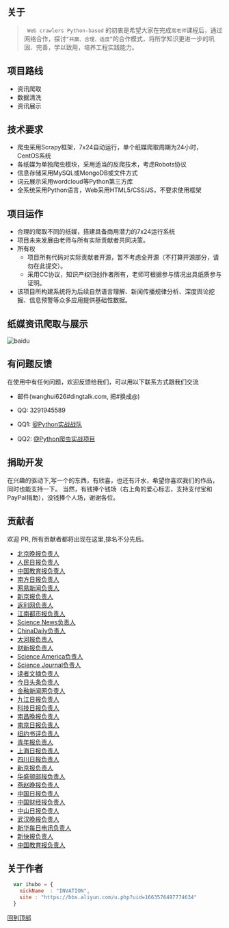 ## 关于

 > ` Web crawlers Python-based` 的初衷是希望大家在完成`嵩老师`课程后，通过网络合作，探讨`“共赢、合理、适度”`的合作模式，将所学知识更进一步的巩固、完善，学以致用，培养工程实践能力。 

## 项目路线

* 资讯爬取
* 数据清洗
* 资讯展示
 
 
## 技术要求
* 爬虫采用Scrapy框架，7x24自动运行，单个纸媒爬取周期为24小时，CentOS系统
* 各纸媒为单独爬虫模块，采用适当的反爬技术，考虑Robots协议
* 信息存储采用MySQL或MongoDB或文件方式
* 词云展示采用wordcloud等Python第三方库
* 全系统采用Python语言，Web采用HTML5/CSS/JS，不要求使用框架

## 项目运作
* 合理的爬取不同的纸媒，搭建具备商用潜力的7x24运行系统
* 项目未来发展由老师与所有实际贡献者共同决策。
* 所有权
    * 项目所有代码对实际贡献者开源，暂不考虑全开源（不打算开源部分，请勿在此提交）。
    * 采用CC协议，知识产权归创作者所有，老师可根据参与情况出具纸质参与证明。 
* 该项目所构建系统将为后续自然语言理解、新闻传播规律分析、深度舆论挖掘、信息预警等众多应用提供基础性数据。

## 纸媒资讯爬取与展示
![baidu](http://images2015.cnblogs.com/blog/944576/201707/944576-20170725191629123-1679268970.png "纸媒资讯爬取与展示")

## 有问题反馈
在使用中有任何问题，欢迎反馈给我们，可以用以下联系方式跟我们交流

* 邮件(wanghui626#dingtalk.com, 把#换成@)
* QQ: 3291945589

* QQ1: [@Python实战战队](https://jq.qq.com/?_wv=1027&k=4CQBupK)
* QQ2: [@Python爬虫实战项目](https://jq.qq.com/?_wv=1027&k=4CQC1A6)


## 捐助开发
在兴趣的驱动下,写一个的东西，有欣喜，也还有汗水，希望你喜欢我们的作品，同时也能支持一下。
当然，有钱捧个钱场（右上角的爱心标志，支持支付宝和PayPal捐助），没钱捧个人场，谢谢各位。

## 贡献者

欢迎 PR, 所有贡献者都将出现在这里,排名不分先后。

* [北京晚报负责人](http://null.com/)
* [人民日报负责人](http://null.com/)
* [中国教育报负责人](http://null.com/)
* [南方日报负责人](http://null.com/)
* [网易新闻负责人](http://null.com/)
* [新京报负责人](http://null.com/)
* [返利网负责人](http://null.com/)
* [江南都市报负责人](http://null.com/)
* [Science News负责人](http://null.com/)
* [ChinaDaily负责人](http://null.com/)
* [大河报负责人](https://github.com/vonhehe)
* [财新报负责人](http://null.com/)
* [Science America负责人](http://null.com/)
* [Science Journal负责人](http://null.com/)
* [读者文摘负责人](http://null.com/)
* [今日头条负责人](http://null.com/)
* [金融新闻网负责人](http://null.com/)
* [九江日报负责人](http://null.com/)
* [科技日报负责人](http://null.com/)
* [南昌晚报负责人](http://null.com/)
* [南京日报负责人](http://null.com/)
* [纽约书评负责人](http://null.com/)
* [青年报负责人](http://null.com/)
* [上海日报负责人](http://null.com/)
* [四川日报负责人](http://null.com/)
* [新京报负责人](http://null.com/)
* [华盛顿邮报负责人](http://null.com/)
* [燕赵晚报负责人](http://null.com/)
* [中国日报负责人](http://null.com/)
* [中国财经报负责人](https://github.com/soweet)
* [中山日报负责人](http://null.com/)
* [武汉晚报负责人](http://null.com/)
* [新华每日电讯负责人](http://null.com/)
* [新快报负责人](http://null.com/)
* [中国教育报负责人](http://null.com/)



## 关于作者

```javascript
  var ihubo = {
    nickName  : "INVATION",
    site : "https://bbs.aliyun.com/u.php?uid=1663576497774634"
  }
```
[回到顶部](#readme)
